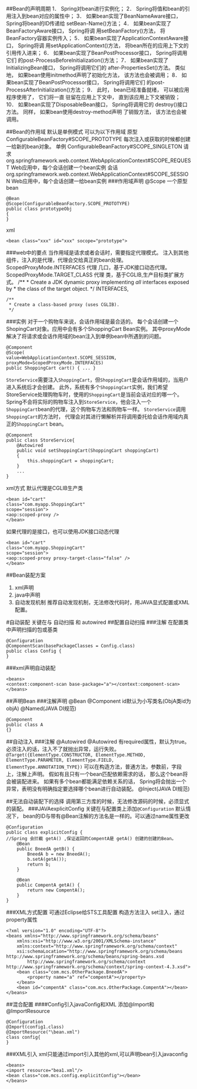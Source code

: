 ##Bean的声明周期
1． Spring对bean进行实例化；
2． Spring将值和bean的引用注入到bean对应的属性中；
3． 如果bean实现了BeanNameAware接口， Spring将bean的ID传递给
setBean-Name()方法；
4． 如果bean实现了BeanFactoryAware接口， Spring将调
用setBeanFactory()方法， 将BeanFactory容器实例传入；
5． 如果bean实现了ApplicationContextAware接口， Spring将调
用setApplicationContext()方法， 将bean所在的应用上下文的
引用传入进来；
6． 如果bean实现了BeanPostProcessor接口， Spring将调用它们
的post-ProcessBeforeInitialization()方法；
7． 如果bean实现了InitializingBean接口， Spring将调用它们的
after-PropertiesSet()方法。 类似地， 如果bean使用initmethod声明了初始化方法， 该方法也会被调用；
8． 如果bean实现了BeanPostProcessor接口， Spring将调用它们
的post-ProcessAfterInitialization()方法；
9． 此时， bean已经准备就绪， 可以被应用程序使用了， 它们将一直
驻留在应用上下文中， 直到该应用上下文被销毁；
10． 如果bean实现了DisposableBean接口， Spring将调用它的
destroy()接口方法。 同样， 如果bean使用destroy-method声明
了销毁方法， 该方法也会被调用。

##Bean的作用域
默认是单例模式
可以为以下作用域
原型 ConfigurableBeanFactory#SCOPE_PROTOTYPE
	每次注入或获取的时候都创建一给新的bean对象。
单例 ConfigurableBeanFactory#SCOPE_SINGLETON
请求 org.springframework.web.context.WebApplicationContext#SCOPE_REQUEST
	Web应用中，每个会话创建一个bean实例
会话 org.springframework.web.context.WebApplicationContext#SCOPE_SESSION
	Web应用中，每个会话创建一给bean实例
###作用域声明
@Scope
一个原型bean
```
@Bean
@Scope(ConfigurableBeanFactory.SCOPE_PROTOTYPE)
public class prototypeObj
{
}
```
xml
```
<bean class="xxx" id="xxx" socope="prototype">
```
###web中的要点
当作用域是请求或者会话时，需要指定代理模式。
注入到其他组件，注入的是代理，代理会交给真正的bean处理。
ScopedProxyMode.INTERFACES 代理 几口，基于JDK接口动态代理。
ScopedProxyMode.TARGET_CLASS 代理 类，基于CGLIB,生产目标类扩展方式。
	/**
	 * Create a JDK dynamic proxy implementing <i>all</i> interfaces exposed by
	 * the class of the target object.
	 */
	INTERFACES,

	/**
	 * Create a class-based proxy (uses CGLIB).
	 */


###实例
对于一个购物车来说，会话作用域是最合适的。
每个会话创建一个ShopingCart对象。应用中会有多个ShoppingCart Bean实例。
其中proxyMode解决了将请求或会话作用域的bean注入到单例bean中所遇到的问题。
```
@Component
@Scope(
value=WebApplicationContext.SCOPE_SESSION,
proxyMode=ScopedProxyMode.INTERFACES)
public ShoppingCart cart() { ... }
```

`StoreService`需要注入`ShoppingCart`，但`ShoppingCart`是会话作用域的，当用户进入系统后才会创建。
此外，系统有多个`ShoppingCart`实例，我们希望StoreService处理购物车时，使用的`ShoppingCart`是当前会话对应的哪一个。
Spring不会将实际的购物车注入到`StoreService`，他会注入一个`ShoppingCart`bean的代理，这个购物车方法和购物车一样。
`StoreService`调用`ShoppingCart`的方法时， 代理会对其进行懒解析并将调用委托给会话作用域内真正的`ShoppingCart` bean。
```
@Component
public class StoreService{
	@Autowired
	public void setShoppingCart(ShoppingCart shoppingCart)
	{
		this.shoppingCart = shoppingCart;
	}
	...
}
```
xml方式
默认代理是CGLIB生产类
```
<bean id="cart"
class="com.myapp.ShoppingCart"
scope="session">
<aop:scoped-proxy />
</bean>
```
如果代理的是接口，也可以使用JDK接口动态代理
```
<bean id="cart"
class="com.myapp.ShoppingCart"
scope="session">
<aop:scoped-proxy proxy-target-class="false" />
</bean>
```


##Bean装配方案
1. xml声明
2. java中声明
3. 自动发现机制
推荐自动发现机制，无法修改代码时，用JAVA显式配置或XML配置。

#自动装配
关键在与 自动扫描 和 autowired
##配置自动扫描
###注解
在配置类中声明扫描的包或基类
```
@Configuration
@ComponentScan(basePackageClasses = Config.class)
public class Config {
}
```
###xml声明自动装配
```
<beans>
<context:component-scan base-package="a"></context:component-scan>
</beans>
```
##声明Bean
###注解声明
@Bean
@Component
id默认为小写类名(ObjA类id为objA)
@Named(JAVA DI规范)
```
@Component
public class A
{}
```
##自动注入
###注解
@Autowired
	@Autowired 有required属性，默认为true。
	必须注入的话，注入不了就抛出异常，运行失败。
	`@Target({ElementType.CONSTRUCTOR, ElementType.METHOD, ElementType.PARAMETER, ElementType.FIELD, ElementType.ANNOTATION_TYPE})`
	可以在构造方法，普通方法，参数前，字段上，注解上声明。
	假如有且只有一个bean匹配依赖需求的话， 那么这个bean将会被装配进来。
	如果有多个bean都能满足依赖关系的话， Spring将会抛出一个异常，表明没有明确指定要选择哪个bean进行自动装配。
@Inject(JAVA DI规范)

##无法自动装配下的选择
调用第三方库的时候，无法修改源码的时候，必须显式的装配。
###JAVAexplicitConfig
关键在与配置类上添加`@Configuration`
默认情况下， bean的ID与带有@Bean注解的方法名是一样的。可以通过name属性更改
```
@Configuration
public class explicitConfig {
//Spring 会拦截 getA() ,保证返回的CompentA是 getA() 创建的创建的Bean。
	@Bean
	public BneedA getB() {
		BneedA b = new BneedA();
		b.setA(getA());
		return b;
	}

	@Bean
	public CompentA getA() {
		return new CompentA();
	}
}
```
###XML方式配置
可通过Eclipse给STS工具配置
构造方法注入
set注入，通过property属性
```
<?xml version="1.0" encoding="UTF-8"?>
<beans xmlns="http://www.springframework.org/schema/beans"
	xmlns:xsi="http://www.w3.org/2001/XMLSchema-instance"
	xmlns:context="http://www.springframework.org/schema/context"
	xsi:schemaLocation="http://www.springframework.org/schema/beans http://www.springframework.org/schema/beans/spring-beans.xsd
		http://www.springframework.org/schema/context http://www.springframework.org/schema/context/spring-context-4.3.xsd">
	<bean class="com.mcs.OtherPackage.BneedA">
		<property name="a" ref="compentA"></property>
	</bean>
	<bean id="compentA" class="com.mcs.OtherPackage.CompentA"></bean>
</beans>
```

##混合配置
####Config引入javaConfig和XML
添加@Import和@ImportResource
```
@Configuration
@Import(config1.class)
@ImportResource("\bean.xml")
class config{
}
```
###XML引入
xml只能通过import引入其他的xml,可以声明bean引入javaconfig
```
<beans>
<import resource="bea1.xml"/>
<bean class="com.mcs.config.explicitConfig"></bean>
</beans>
```